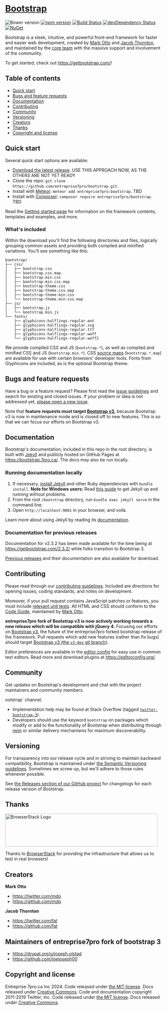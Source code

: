 # [Bootstrap](https://getbootstrap.com/)

![Bower version](https://img.shields.io/bower/v/bootstrap.svg)
[![npm version](https://img.shields.io/npm/v/bootstrap.svg)](https://www.npmjs.com/package/bootstrap)
[![Build Status](https://img.shields.io/travis/entreprise7pro/bootstrap/v3-dev.svg)](https://travis-ci.org/entreprise7pro/bootstrap)
[![devDependency Status](https://img.shields.io/david/dev/entreprise7pro/bootstrap.svg)](https://david-dm.org/entreprise7pro/bootstrap#info=devDependencies)
[![NuGet](https://img.shields.io/nuget/v/bootstrap.svg)](https://www.nuget.org/packages/Bootstrap)

Bootstrap is a sleek, intuitive, and powerful front-end framework for faster and easier web development, created by [Mark Otto](https://twitter.com/mdo) and [Jacob Thornton](https://twitter.com/fat), and maintained by the [core team](https://github.com/orgs/entreprise7pro/people) with the massive support and involvement of the community.

To get started, check out <https://getbootstrap.com/>!


## Table of contents

* [Quick start](#quick-start)
* [Bugs and feature requests](#bugs-and-feature-requests)
* [Documentation](#documentation)
* [Contributing](#contributing)
* [Community](#community)
* [Versioning](#versioning)
* [Creators](#creators)
* [Thanks](#thanks)
* [Copyright and license](#copyright-and-license)


## Quick start

Several quick start options are available:

* [Download the latest release](https://github.com/entreprise7pro/bootstrap/archive/refs/tags/v3-dev-7.zip).  USE THIS APPROACH NOW, AS THE OTHERS ARE NOT YET READY
* Clone the repo: `git clone https://github.com/entreprise7pro/bootstrap.git`.
* Install with [Meteor](https://www.meteor.com/): `meteor add entreprise7pro:bootstrap`. TBD
* Install with [Composer](https://getcomposer.org/): `composer require entreprise7pro/bootstrap`. TBD

Read the [Getting started page](https://getbootstrap.com/docs/3.4/getting-started/) for information on the framework contents, templates and examples, and more.

### What's included

Within the download you'll find the following directories and files, logically grouping common assets and providing both compiled and minified variations. You'll see something like this:

```
bootstrap/
├── css/
│   ├── bootstrap.css
│   ├── bootstrap.css.map
│   ├── bootstrap.min.css
│   ├── bootstrap.min.css.map
│   ├── bootstrap-theme.css
│   ├── bootstrap-theme.css.map
│   ├── bootstrap-theme.min.css
│   └── bootstrap-theme.min.css.map
├── js/
│   ├── bootstrap.js
│   └── bootstrap.min.js
└── fonts/
    ├── glyphicons-halflings-regular.eot
    ├── glyphicons-halflings-regular.svg
    ├── glyphicons-halflings-regular.ttf
    ├── glyphicons-halflings-regular.woff
    └── glyphicons-halflings-regular.woff2
```

We provide compiled CSS and JS (`bootstrap.*`), as well as compiled and minified CSS and JS (`bootstrap.min.*`). CSS [source maps](https://developers.google.com/web/tools/chrome-devtools/javascript/source-maps) (`bootstrap.*.map`) are available for use with certain browsers' developer tools. Fonts from Glyphicons are included, as is the optional Bootstrap theme.


## Bugs and feature requests

Have a bug or a feature request? Please first read the [issue guidelines](https://github.com/entreprise7pro/bootstrap/blob/v3-dev/CONTRIBUTING.md#using-the-issue-tracker) and search for existing and closed issues. If your problem or idea is not addressed yet, [please open a new issue](https://github.com/entreprise7pro/bootstrap/issues/new).

Note that **feature requests must target [Bootstrap v3](https://github.com/entreprise7pro/bootstrap/tree/v3-dev),** because Bootstrap v3 is now in maintenance mode and is closed off to new features. This is so that we can focus our efforts on Bootstrap v3.


## Documentation

Bootstrap's documentation, included in this repo in the root directory, is built with [Jekyll](https://jekyllrb.com/) and publicly hosted on GitHub Pages at <https://bootstrap.7pro.ca/>. The docs may also be run locally.

### Running documentation locally

1. If necessary, [install Jekyll](https://jekyllrb.com/docs/installation/) and other Ruby dependencies with `bundle install`.
   **Note for Windows users:** Read [this guide](https://jekyllrb.com/docs/installation/windows/) to get Jekyll up and running without problems.
2. From the root `/bootstrap` directory, run `bundle exec jekyll serve` in the command line.
4. Open `http://localhost:9001` in your browser, and voilà.

Learn more about using Jekyll by reading its [documentation](https://jekyllrb.com/docs/).

### Documentation for previous releases

Documentation for v2.3.2 has been made available for the time being at <https://getbootstrap.com/2.3.2/> while folks transition to Bootstrap 3.

[Previous releases](https://github.com/entreprise7pro/bootstrap/releases) and their documentation are also available for download.


## Contributing

Please read through our [contributing guidelines](https://github.com/entreprise7pro/bootstrap/blob/v3-dev/CONTRIBUTING.md). Included are directions for opening issues, coding standards, and notes on development.

Moreover, if your pull request contains JavaScript patches or features, you must include [relevant unit tests](https://github.com/entreprise7pro/bootstrap/tree/v3-dev/js/tests). All HTML and CSS should conform to the [Code Guide](https://github.com/mdo/code-guide), maintained by [Mark Otto](https://github.com/mdo).

**entreprise7pro fork of Bootstrap v3 is now actively working towards a new release which will be compatible with jQuery 4.** Focusing our efforts on [Bootstrap v3](https://github.com/entreprise7pro/bootstrap/tree/v3-dev), the future of the entreprise7pro forked bootstrap release of the framework. Pull requests which add new features (rather than fix bugs) should target [Bootstrap v3 (the `v3-dev` git branch)](https://github.com/entreprise7pro/bootstrap/tree/v3-dev).

Editor preferences are available in the [editor config](https://github.com/entreprise7pro/bootstrap/blob/v3-dev/.editorconfig) for easy use in common text editors. Read more and download plugins at <https://editorconfig.org/>.


## Community

Get updates on Bootstrap's development and chat with the project maintainers and community members.

ootstrap` channel.
* Implementation help may be found at Stack Overflow (tagged [`twitter-bootstrap-3`](https://stackoverflow.com/questions/tagged/twitter-bootstrap-3)).
* Developers should use the keyword `bootstrap` on packages which modify or add to the functionality of Bootstrap when distributing through [npm](https://www.npmjs.com/search?q=keywords:bootstrap) or similar delivery mechanisms for maximum discoverability.


## Versioning

For transparency into our release cycle and in striving to maintain backward compatibility, Bootstrap is maintained under [the Semantic Versioning guidelines](https://semver.org/). Sometimes we screw up, but we'll adhere to those rules whenever possible.

See [the Releases section of our GitHub project](https://github.com/entreprise7pro/bootstrap/releases) for changelogs for each release version of Bootstrap.


## Thanks

<img src="https://live.browserstack.com/images/opensource/browserstack-logo.svg" alt="BrowserStack Logo" width="490" height="106">

Thanks to [BrowserStack](https://www.browserstack.com/) for providing the infrastructure that allows us to test in real browsers!


## Creators

**Mark Otto**

* <https://twitter.com/mdo>
* <https://github.com/mdo>

**Jacob Thornton**

* <https://twitter.com/fat>
* <https://github.com/fat>

## Maintainers of entreprise7pro fork of bootstrap 3
* <https://drupal.org/u/joseph.olstad>
* <https://github.com/joejoseph00>

## Copyright and license

Entreprise 7pro.ca Inc 2024.  Code released under [the MIT license](https://github.com/entreprise7pro/bootstrap/blob/v3-dev/LICENSE). Docs released under [Creative Commons](https://github.com/entreprise7pro/bootstrap/blob/v3-dev/docs/LICENSE).
Code and documentation copyright 2011-2019 Twitter, Inc. Code released under [the MIT license](https://github.com/entreprise7pro/bootstrap/blob/v3-dev/LICENSE). Docs released under [Creative Commons](https://github.com/entreprise7pro/bootstrap/blob/v3-dev/docs/LICENSE).
